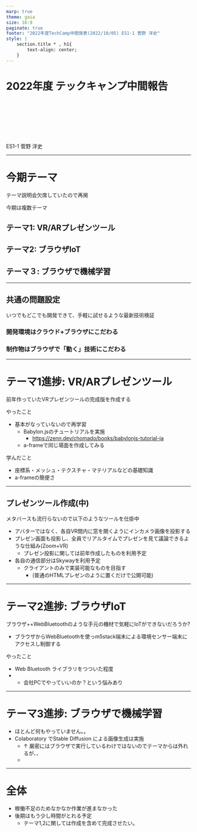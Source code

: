 ```yaml
---
marp: true
theme: gaia
size: 16:9 
paginate: true 
footer: "2022年度TechCamp中間発表(2022/10/05) ES1-1 菅野 洋史"
style: |
    section.title * , h1{
        text-align: center;
    }
---
```


# 2022年度 テックキャンプ中間報告

<br>
<br>
<br>
<br>
<br>
<br>

ES1-1 菅野 洋史

--- 

# 今期テーマ

テーマ説明会欠席していたので再掲

今期は複数テーマ
##  テーマ1: VR/ARプレゼンツール
##  テーマ2: ブラウザIoT

##  テーマ３: ブラウザで機械学習
---

## 共通の問題設定

いつでもどこでも開発できて、手軽に試せるような最新技術検証

###  開発環境はクラウド+ブラウザにこだわる

###  制作物はブラウザで「動く」技術にこだわる



---
# テーマ1進捗: VR/ARプレゼンツール

前年作っていたVRプレゼンツールの完成版を作成する

やったこと
- 基本がなっていないので再学習
  -  Babylon.jsのチュートリアルを実施
     -  https://zenn.dev/chomado/books/babylonjs-tutorial-ja
  -  a-frameで同じ場面を作成してみる 

学んだこと
- 座標系・メッシュ・テクスチャ・マテリアルなどの基礎知識
- a-frameの簡便さ

--- 
## プレゼンツール作成(中)

メタバースも流行らないので以下のようなツールを仕掛中

  - アバターではなく、各自VR間内に窓を開くようにインカメラ画像を投影する
  - プレゼン画面も投影し、全員でリアルタイムでプレゼンを見て議論できるような仕組み(Zoom+VR)
    - プレゼン投影に関しては前年作成したものを利用予定
  - 各自の通信部分はSkywayを利用予定
    - クライアントのみで実装可能なものを目指す
      - (普通のHTMLプレゼンのように置くだけで公開可能)

---
# テーマ2進捗: ブラウザIoT

ブラウザ++WebBluetoothのような手元の機材で気軽にIoTができないだろうか? 

- ブラウザからWebBluetoothを使っm5stack端末による環境センサー端末にアクセスし制御する

やったこと
- Web Bluetooth ライブラリをつついた程度
- - 会社PCでやっていいのか？という悩みあり



--- 

# テーマ3進捗: ブラウザで機械学習

- ほとんど何もやっていません。。
- Colaboratory でStable Diffusion による画像生成は実施  
  - ↑ 厳密にはブラウザで実行しているわけではないのでテーマからは外れるが、、
  - 
---
# 全体

- 稼働不足のためなかなか作業が進まなかった
- 後期はもう少し時間がとれる予定
  -  テーマ1,2に関しては作成を含めて完成させたい。